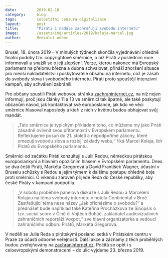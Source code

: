 ```yaml
---
date:         2019-02-18
category:     blog
tags:         celostátní cenzura digitalizace
layout:       post
title:        "Piráti i nadále zachraňují svobodu internetu"
image:        /assets/img/articles/2019/kolaja-marcel.jpg
author:       Mediální odbor
---
```


Brusel, 18. února 2019 – V minulých týdnech skončila vyjednávání ohledně finální podoby tzv. copyrightové směrnice, o níž Piráti v posledním roce informovali a snažili se o její zlepšení. Verze, kterou nakonec má Evropský parlament na přelomu března a dubna schvalovat, přináší zhoršení situace pro menší nakladatelství i poskytovatele obsahu na internetu, což je zásah do svobody slova i svobodného internetu. Piráti proto spouštějí intenzivní kampaň, aby schválení zabránili.

Pro občany spustili Piráti webovou stránku [zachraninternet.cz](https://zachraninternet.cz), na níž nejen informují, proč jsou články 11 a 13 ve směrnici tak špatné, ale také poskytují občanům návod, jak kontaktovat své europoslance, jak kdo ve věci směrnice hlasoval naposledy a kteří z nich v květnu budou obhajovat svůj mandát. 

> „Tato směrnice je typickým příkladem toho, co můžeme my jako Piráti zásadně ovlivnit svou přítomností v Evropském parlamentu. Reflektujeme posun do 21. století a nepodpoříme zákony, které omezují svobodu slova a rozbíjí základy webu,“ říká Marcel Kolaja, lídr Pirátů do Evropského parlamentu.

Směrnici od začátku Piráti konzultují s Julií Redou, německou pirátskou europoslankyní a hlavním opozičním hlasem v Evropském parlamentu. Dnes se dva čeští Piráti, Markéta Gregorová a David František Wagner, účastní v Bruselu schůzky s Redou a jejím týmem k dalšímu postupu ohledně boje proti směrnici. O víkendu zároveň přijede Reda do České republiky, aby české Piráty v kampani podpořila. 

> „V sobotu proběhne panelová diskuze s Julií Redou a Marcelem Kolajou na téma svobody internetu v hotelu Continental v Brně. Zastřešující téma nese název „Jak přicházíme o svobodu?“ a přednášet bude například také Kateřina Procházková ze Sinopsis o tzv. social score v Číně či Vojtěch Boháč, zakladatel audiovizuálních zahraničních reportáží Voxpot,“ zve hlavní organizátorka a vedoucí zahraničního odboru Pirátů, Markéta Gregorová. 

V neděli se Julia Reda s pirátskými poslanci setká v Pirátském centru v Praze za účasti odborné veřejnosti. Další akce a záznamy z těch proběhlých budou zveřejňovány na [zachraninternet.cz](https://zachraninternet.cz). Počítá se opět i s celoevropskými demonstracemi – do ulic vyjdeme 23. března 2019.
